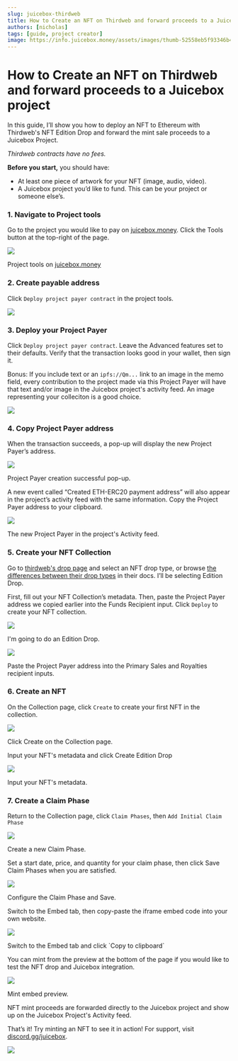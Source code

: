 ```yaml
---
slug: juicebox-thirdweb
title: How to Create an NFT on Thirdweb and forward proceeds to a Juicebox project
authors: [nicholas]
tags: [guide, project creator]
image: https://info.juicebox.money/assets/images/thumb-52558eb5f93346b479c735d1976fb2fd.png 
---
```


# How to Create an NFT on Thirdweb and forward proceeds to a Juicebox project

In this guide, I’ll show you how to deploy an NFT to Ethereum with Thirdweb's NFT Edition Drop and forward the mint sale proceeds to a Juicebox Project.

*Thirdweb contracts have no fees.*

**Before you start,** you should have:
- At least one piece of artwork for your NFT (image, audio, video).
- A Juicebox project you’d like to fund. This can be your project or someone else’s.

<!-- <iframe width="560" height="315" src="https://www.youtube.com/embed/Ss35n_eZwj4" title="YouTube video player" frameborder="0" allow="accelerometer; autoplay; clipboard-write; encrypted-media; gyroscope; picture-in-picture" allowfullscreen></iframe> -->

### 1. Navigate to Project tools
Go to the project you would like to pay on [juicebox.money](http://juicebox.money). Click the Tools button at the top-right of the page.
    
![](Untitled.png)
<p class="subtitle">Project tools on <a href="https://juicebox.money">juicebox.money</a></p>
    
### 2. Create payable address
Click `Deploy project payer contract` in the project tools.

![](Untitled1.png)

### 3. Deploy your Project Payer
Click `Deploy project payer contract`. Leave the Advanced features set to their defaults. Verify that the transaction looks good in your wallet, then sign it.
    
Bonus: If you include text or an `ipfs://Qm...` link to an image in the memo field, every contribution to the project made via this Project Payer will have that text and/or image in the Juicebox project's activity feed. An image representing your colleciton is a good choice. 

![](Untitled2.png)

### 4. Copy Project Payer address
When the transaction succeeds, a pop-up will display the new Project Payer’s address.

![](Untitled3.png)
<p class="subtitle">Project Payer creation successful pop-up.</p>

A new event called “Created ETH-ERC20 payment address” will also appear in the project’s activity feed with the same information. Copy the Project Payer address to your clipboard.

![](Untitled4.png)
<p class="subtitle">The new Project Payer in the project's Activity feed.</p>

### 5. Create your NFT Collection
Go to [thirdweb's drop page](https://thirdweb.com/contracts/new/pre-built/drop) and select an NFT drop type, or browse [the differences between their drop types](https://portal.thirdweb.com/pre-built-contracts/nfts) in their docs. I’ll be selecting Edition Drop. 

First, fill out your NFT Collection’s metadata. Then, paste the Project Payer address we copied earlier into the Funds Recipient input. Click `Deploy` to create your NFT collection.

![](Untitled5.png)
<p class="subtitle">I'm going to do an Edition Drop.</p>

![](Untitled6.png)
<p class="subtitle">Paste the Project Payer address into the Primary Sales and Royalties recipient inputs.</p>

### 6. Create an NFT 
On the Collection page, click `Create` to create your first NFT in the collection.

![](Untitled7.png)
<p class="subtitle">Click Create on the Collection page.</p>

Input your NFT's metadata and click Create Edition Drop

![](Untitled8.png)
<p class="subtitle">Input your NFT's metadata.</p>

### 7. Create a Claim Phase
Return to the Collection page, click `Claim Phases`, then `Add Initial Claim Phase`

![](Untitled9.png)
<p class="subtitle">Create a new Claim Phase.</p>

Set a start date, price, and quantity for your claim phase, then click Save Claim Phases when you are satisfied.

![](Untitled10.png)
<p class="subtitle">Configure the Claim Phase and Save.</p>

Switch to the Embed tab, then copy-paste the iframe embed code into your own website.

![](Untitled11.png)
<p class="subtitle">Switch to the Embed tab and click `Copy to clipboard`</p>

You can mint from the preview at the bottom of the page if you would like to test the NFT drop and Juicebox integration. 

![](Untitled12.png)
<p class="subtitle">Mint embed preview.</p>

NFT mint proceeds are forwarded directly to the Juicebox project and show up on the Juicebox Project's Activity feed. 

That’s it! Try minting an NFT to see it in action! For support, visit [discord.gg/juicebox](http://discord.gg/juicebox).

![](thumb.png)